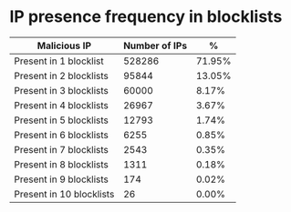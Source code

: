 # IP presence frequency in blocklists
| Malicious IP | Number of IPs | % |
|----|----|----|
| Present in 1 blocklist | 528286 | 71.95% |
| Present in 2 blocklists | 95844 | 13.05% |
| Present in 3 blocklists | 60000 | 8.17% |
| Present in 4 blocklists | 26967 | 3.67% |
| Present in 5 blocklists | 12793 | 1.74% |
| Present in 6 blocklists | 6255 | 0.85% |
| Present in 7 blocklists | 2543 | 0.35% |
| Present in 8 blocklists | 1311 | 0.18% |
| Present in 9 blocklists | 174 | 0.02% |
| Present in 10 blocklists | 26 | 0.00% |
